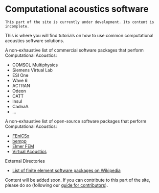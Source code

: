 # Computational acoustics software

```{warning}
This part of the site is currently under development. Its content is incomplete.
```

This is where you will find tutorials on how to use common computational acoustics software solutions.

A non-exhaustive list of commercial software packages that perform Computational Acoustics:
* COMSOL Multiphysics
* Siemens Virtual Lab
* ESI One
* Wave 6
* ACTRAN
* Odeon
* CATT
* Insul
* CadnaA
* ...

A non-exhaustive list of open-source software packages that perform Computational Acoustics:
* [FEniCSx](https://fenicsproject.org/)
* [bempp](https://bempp.com/)
* [Elmer FEM](http://www.elmerfem.org/)
* [Virtual Acoustics](http://virtualacoustics.org/)

External Directories
* [List of finite element software packages on Wikipedia](https://en.wikipedia.org/wiki/List_of_finite_element_software_packages)

Content will be added soon. If you can contribute to this part of the site, please do so (following our [guide for contributors](../about/contribute-contribute)).
